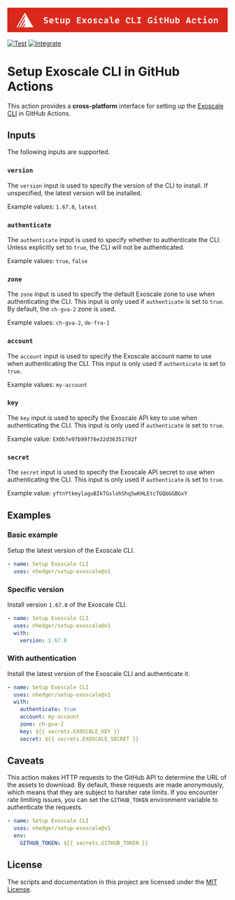 ![Banner](.github/banner.svg)

[![Test](https://github.com/nhedger/setup-exoscale/actions/workflows/test.yaml/badge.svg)](https://github.com/nhedger/setup-exoscale/actions/workflows/test.yaml)
[![Integrate](https://github.com/nhedger/setup-exoscale/actions/workflows/integrate.yaml/badge.svg)](https://github.com/nhedger/setup-exoscale/actions/workflows/integrate.yaml)

# Setup Exoscale CLI in GitHub Actions

This action provides a **cross-platform** interface for setting up
the [Exoscale CLI](https://github.com/exoscale/cli) in GitHub Actions.

## Inputs

The following inputs are supported.

### `version`

The `version` input is used to specify the version of the CLI to install. If
unspecified, the latest version will be installed.

Example values: `1.67.0`, `latest`

### `authenticate`

The `authenticate` input is used to specify whether to authenticate the CLI.
Unless explicitly set to `true`, the CLI will not be authenticated.

Example values: `true`, `false`

### `zone`

The `zone` input is used to specify the default Exoscale zone to use when
authenticating the CLI. This input is only used if `authenticate` is set to
`true`. By default, the `ch-gva-2` zone is used.

Example values: `ch-gva-2`, `de-fra-1`

### `account`

The `account` input is used to specify the Exoscale account name to use when
authenticating the CLI. This input is only used if `authenticate` is set to
`true`.

Example values: `my-account`

### `key`

The `key` input is used to specify the Exoscale API key to use when
authenticating the CLI. This input is only used if `authenticate` is set to
`true`.

Example value: `EXOb7e97b99f76e32d36351792f`

### `secret`

The `secret` input is used to specify the Exoscale API secret to use when
authenticating the CLI. This input is only used if `authenticate` is set to
`true`.

Example value: `yftnYtkmylaguBIkTGslohShq5wKHLEtcTGQbGGBGxY`

## Examples

### Basic example

Setup the latest version of the Exoscale CLI.

```yaml
- name: Setup Exoscale CLI
  uses: nhedger/setup-exoscale@v1
```

### Specific version

Install version `1.67.0` of the Exoscale CLI.

```yaml
- name: Setup Exoscale CLI
  uses: nhedger/setup-exoscale@v1
  with:
    version: 1.67.0
```

### With authentication

Install the latest version of the Exoscale CLI and authenticate it.

```yaml
- name: Setup Exoscale CLI
  uses: nhedger/setup-exoscale@v1
  with:
    authenticate: true
    account: my-account
    zone: ch-gva-2
    key: ${{ secrets.EXOSCALE_KEY }}
    secret: ${{ secrets.EXOSCALE_SECRET }}
```

## Caveats

This action makes HTTP requests to the GitHub API to determine the URL of
the assets to download. By default, these requests are made anonymously,
which means that they are subject to harsher rate limits. If you encounter
rate limiting issues, you can set the `GITHUB_TOKEN` environment variable to
authenticate the requests.

```yaml
- name: Setup Exoscale CLI
  uses: nhedger/setup-exoscale@v1
  env:
    GITHUB_TOKEN: ${{ secrets.GITHUB_TOKEN }}
```



## License

The scripts and documentation in this project are licensed under
the [MIT License](LICENSE.md).
